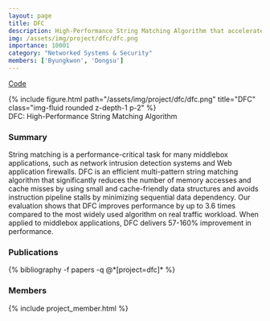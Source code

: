 ```yaml
---
layout: page
title: DFC
description: High-Performance String Matching Algorithm that accelerates network middlebox applications
img: /assets/img/project/dfc/dfc.png
importance: 10001
category: "Networked Systems & Security"
members: ['Byungkwon', 'Dongsu']
---
```


<p class="profile-buttons">
    <a class="btn z-depth-0" href="https://github.com/nfsp3k/dfc">Code</a>
</p>

<div class="row justify-content-sm-center">
    <div class="col-md mt-3 col-md-6">
        {% include figure.html path="/assets/img/project/dfc/dfc.png" title="DFC" class="img-fluid rounded z-depth-1 p-2" %}
        <div class="caption">
            DFC: High-Performance String Matching Algorithm
        </div>
    </div>
</div>



<h3>Summary</h3>
String matching is a performance-critical task for many middlebox applications, such as network intrusion detection systems and Web application firewalls. DFC is an efficient multi-pattern string matching algorithm that significantly reduces the number of memory accesses and cache misses by using small and cache-friendly data structures and avoids instruction pipeline stalls by minimizing sequential data dependency. Our evaluation shows that DFC improves performance by up to 3.6 times compared to the most widely used algorithm on real traffic workload. When applied to middlebox applications, DFC delivers 57-160% improvement in performance.



<h3>Publications</h3>
<div class="publications">
{% bibliography -f papers -q @*[project=dfc]* %}
</div>

<h3>Members</h3>
{% include project_member.html %}
